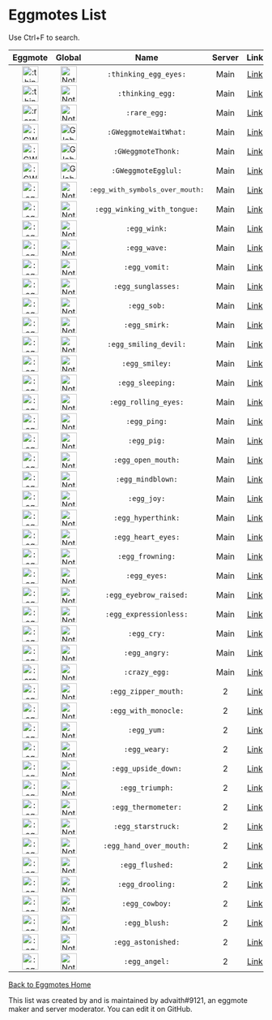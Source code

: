 # Eggmotes List

Use Ctrl+F to search. 

Eggmote | Global | Name | Server | Link | Artist
:---:|:---:|:---:|:---:|:---:|:---:
<img src="https://cdn.discordapp.com/emojis/383147117209714699.png" alt=":thinking_egg_eyes:" style="width:32px;height:32px;"> | <img src="https://cdn.discordapp.com/emojis/346404265239248906.png" alt="Not Global" style="width:32px;height:32px;"> | `:thinking_egg_eyes:` | Main | [Link](https://cdn.discordapp.com/emojis/383147117209714699.png) | advaith#9121
<img src="https://cdn.discordapp.com/emojis/383147227545075733.png" alt=":thinking_egg:" style="width:32px;height:32px;"> | <img src="https://cdn.discordapp.com/emojis/346404265239248906.png" alt="Not Global" style="width:32px;height:32px;"> | `:thinking_egg:` | Main | [Link](https://cdn.discordapp.com/emojis/383147227545075733.png) | minemidnight#0001
<img src="https://cdn.discordapp.com/emojis/402329387556667392.png" alt=":rare_egg:" style="height:32px;"> | <img src="https://cdn.discordapp.com/emojis/346404265239248906.png" alt="Not Global" style="width:32px;height:32px;"> | `:rare_egg:` | Main | [Link](https://cdn.discordapp.com/emojis/402329387556667392.png) | garethbub#5744
<img src="https://cdn.discordapp.com/emojis/384901286866452491.png" alt=":GWeggmoteWaitWhat:" style="width:32px;height:32px;"> | <img src="https://cdn.discordapp.com/emojis/346404265188786188.png" alt="Global" style="width:32px;height:32px;"> | `:GWeggmoteWaitWhat:` | Main | [Link](https://cdn.discordapp.com/emojis/384901286866452491.png) | minemidnight#0001
<img src="https://cdn.discordapp.com/emojis/384901288833581057.png" alt=":GWeggmoteThonk:" style="width:32px;height:32px;"> | <img src="https://cdn.discordapp.com/emojis/346404265188786188.png" alt="Global" style="width:32px;height:32px;"> | `:GWeggmoteThonk:` | Main | [Link](https://cdn.discordapp.com/emojis/384901288833581057.png) | advaith#9121
<img src="https://cdn.discordapp.com/emojis/384901285872402443.png" alt=":GWeggmoteEgglul:" style="width:32px;height:32px;"> | <img src="https://cdn.discordapp.com/emojis/346404265188786188.png" alt="Global" style="width:32px;height:32px;"> | `:GWeggmoteEgglul:` | Main | [Link](https://cdn.discordapp.com/emojis/384901285872402443.png) | minemidnight#0001
<img src="https://cdn.discordapp.com/emojis/389246149086674954.png" alt=":egg_with_symbols_over_mouth:" style="width:32px;height:32px;"> | <img src="https://cdn.discordapp.com/emojis/346404265239248906.png" alt="Not Global" style="width:32px;height:32px;"> | <code class="highlighter-rouge"><font size="2">:egg_with_symbols_over_mouth:</font></code> | Main | [Link](https://i.dis.gg/ndx6p6w.png) | advaith#9121
<img src="https://cdn.discordapp.com/emojis/389281083763458068.png" alt=":egg_winking_with_tongue:" style="width:32px;height:32px;"> | <img src="https://cdn.discordapp.com/emojis/346404265239248906.png" alt="Not Global" style="width:32px;height:32px;"> | `:egg_winking_with_tongue:` | Main | [Link](https://i.dis.gg/ndqzurw.png) | advaith#9121
<img src="https://cdn.discordapp.com/emojis/384251943029047296.png" alt=":egg_wink:" style="width:32px;height:32px;"> | <img src="https://cdn.discordapp.com/emojis/346404265239248906.png" alt="Not Global" style="width:32px;height:32px;"> | `:egg_wink:` | Main | [Link](https://i.dis.gg/na2scfe.png) | advaith#9121
<img src="https://cdn.discordapp.com/emojis/402329463142219796.png" alt=":egg_wave:" style="height:32px;"> | <img src="https://cdn.discordapp.com/emojis/346404265239248906.png" alt="Not Global" style="32px;height:32px;"> | `:egg_wave:` | Main | [Link](https://i.dis.gg/na8e6r6.png) | advaith#9121
<img src="https://cdn.discordapp.com/emojis/389257749097086992.png" alt=":egg_vomit:" style="height:32px;"> | <img src="https://cdn.discordapp.com/emojis/346404265239248906.png" alt="Not Global" style="32px;height:32px;"> | `:egg_vomit:` | Main | [Link](https://i.dis.gg/najav2q.png) | advaith#9121
<img src="https://cdn.discordapp.com/emojis/402329733490278404.png" alt=":egg_sunglasses:" style="height:32px;"> | <img src="https://cdn.discordapp.com/emojis/346404265239248906.png" alt="Not Global" style="width:32px;height:32px;"> | `:egg_sunglasses:` | Main | [Link](https://cdn.discordapp.com/emojis/402329733490278404.png) | Lapsy#5230
<img src="https://cdn.discordapp.com/emojis/384257544350072833.png" alt=":egg_sob:" style="width:32px;height:32px;"> | <img src="https://cdn.discordapp.com/emojis/346404265239248906.png" alt="Not Global" style="width:32px;height:32px;"> | `:egg_sob:` | Main | [Link](https://cdn.discordapp.com/emojis/384257544350072833.png) | Lapsy#5230
<img src="https://cdn.discordapp.com/emojis/383483792574119946.png" alt=":egg_smirk:" style="width:32px;height:32px;"> | <img src="https://cdn.discordapp.com/emojis/346404265239248906.png" alt="Not Global" style="width:32px;height:32px;"> | `:egg_smirk:` | Main | [Link](https://cdn.discordapp.com/emojis/383483792574119946.png) | minemidnight#0001
<img src="https://cdn.discordapp.com/emojis/391383690153820160.png" alt=":egg_smiling_devil:" style="width:32px;height:32px;"> | <img src="https://cdn.discordapp.com/emojis/346404265239248906.png" alt="Not Global" style="width:32px;height:32px;"> | `:egg_smiling_devil:` | Main | [Link](https://i.dis.gg/na8vf5n.png) | advaith#9121
<img src="https://cdn.discordapp.com/emojis/383488542669668362.png" alt=":egg_smiley:" style="width:32px;height:32px;"> | <img src="https://cdn.discordapp.com/emojis/346404265239248906.png" alt="Not Global" style="width:32px;height:32px;"> | `:egg_smiley:` | Main | [Link](https://cdn.discordapp.com/emojis/383488542669668362.png) | minemidnight#0001
<img src="https://cdn.discordapp.com/emojis/384262955966922753.png" alt=":egg_sleeping:" style="width:32px;height:32px;"> | <img src="https://cdn.discordapp.com/emojis/346404265239248906.png" alt="Not Global" style="width:32px;height:32px;"> | `:egg_sleeping:` | Main | [Link](https://i.dis.gg/najbc6h.png) | advaith#9121
<img src="https://cdn.discordapp.com/emojis/384251920501702656.png" alt=":egg_rolling_eyes:" style="width:32px;height:32px;"> | <img src="https://cdn.discordapp.com/emojis/346404265239248906.png" alt="Not Global" style="width:32px;height:32px;"> | `:egg_rolling_eyes:` | Main | [Link](https://i.dis.gg/nav948x.png) | advaith#9121
<img src="https://cdn.discordapp.com/emojis/390641563161591810.png" alt=":egg_ping:" style="width:32px;height:32px;"> | <img src="https://cdn.discordapp.com/emojis/346404265239248906.png" alt="Not Global" style="width:32px;height:32px;"> | `:egg_ping:` | Main | [Link](https://i.dis.gg/najwmgr.png) | advaith#9121
<img src="https://cdn.discordapp.com/emojis/390681194661937172.png" alt=":egg_pig:" style="width:32px;height:32px;"> | <img src="https://cdn.discordapp.com/emojis/346404265239248906.png" alt="Not Global" style="width:32px;height:32px;"> | `:egg_pig:` | Main | [Link](https://cdn.discordapp.com/emojis/390681194661937172.png) | Mars#6636
<img src="https://cdn.discordapp.com/emojis/383489346331869186.png" alt=":egg_open_mouth:" style="width:32px;height:32px;"> | <img src="https://cdn.discordapp.com/emojis/346404265239248906.png" alt="Not Global" style="width:32px;height:32px;"> | `:egg_open_mouth:` | Main | [Link](https://cdn.discordapp.com/emojis/383489346331869186.png) | minemidnight#0001
<img src="https://cdn.discordapp.com/emojis/402329733943132171.png" alt=":egg_mindblown:" style="height:32px;"> | <img src="https://cdn.discordapp.com/emojis/346404265239248906.png" alt="Not Global" style="width:32px;height:32px;"> | `:egg_mindblown:` | Main | [Link](https://i.dis.gg/nd3cd7s.png) | advaith#9121
<img src="https://cdn.discordapp.com/emojis/384258632717697034.png" alt=":egg_joy:" style="width:32px;height:32px;"> | <img src="https://cdn.discordapp.com/emojis/346404265239248906.png" alt="Not Global" style="width:32px;height:32px;"> | `:egg_joy:` | Main | [Link](https://cdn.discordapp.com/emojis/384258632717697034.png) | Lapsy#5230
<img src="https://cdn.discordapp.com/emojis/409136136456503297.png?" alt=":egg_hyperthink:" style="width:32px;height:32px;"> | <img src="https://cdn.discordapp.com/emojis/346404265239248906.png" alt="Not Global" style="width:32px;height:32px;"> | `:egg_hyperthink:` | Main | [Link](https://i.dis.gg/nan4x9q.png) | advaith#9121
<img src="https://cdn.discordapp.com/emojis/384408540443574282.png" alt=":egg_heart_eyes:" style="width:32px;height:32px;"> | <img src="https://cdn.discordapp.com/emojis/346404265239248906.png" alt="Not Global" style="width:32px;height:32px;"> | `:egg_heart_eyes:` | Main | [Link](https://cdn.discordapp.com/emojis/384408540443574282.png) | hopeless#9978
<img src="https://cdn.discordapp.com/emojis/384417430430154772.png" alt=":egg_frowning:" style="width:32px;height:32px;"> | <img src="https://cdn.discordapp.com/emojis/346404265239248906.png" alt="Not Global" style="width:32px;height:32px;"> | `:egg_frowning:` | Main | [Link](https://cdn.discordapp.com/emojis/384417430430154772.png) | Unknown
<img src="https://cdn.discordapp.com/emojis/383483791911419915.png" alt=":egg_eyes:" style="width:32px;height:32px;"> | <img src="https://cdn.discordapp.com/emojis/346404265239248906.png" alt="Not Global" style="width:32px;height:32px;"> | `:egg_eyes:` | Main | [Link](https://cdn.discordapp.com/emojis/383483791911419915.png) | minemidnight#0001
<img src="https://cdn.discordapp.com/emojis/384275766394748928.png" alt=":egg_eyebrow_raised:" style="width:32px;height:32px;"> | <img src="https://cdn.discordapp.com/emojis/346404265239248906.png" alt="Not Global" style="width:32px;height:32px;"> | `:egg_eyebrow_raised:` | Main | [Link](https://cdn.discordapp.com/emojis/384275766394748928.png) | advaith#9121
<img src="https://cdn.discordapp.com/emojis/383489177586761730.png" alt=":egg_expressionless:" style="width:32px;height:32px;"> | <img src="https://cdn.discordapp.com/emojis/346404265239248906.png" alt="Not Global" style="width:32px;height:32px;"> | `:egg_expressionless:` | Main | [Link](https://cdn.discordapp.com/emojis/383489177586761730.png) | minemidnight#0001
<img src="https://cdn.discordapp.com/emojis/383483791596847114.png" alt=":egg_cry:" style="width:32px;height:32px;"> | <img src="https://cdn.discordapp.com/emojis/346404265239248906.png" alt="Not Global" style="width:32px;height:32px;"> | `:egg_cry:` | Main | [Link](https://cdn.discordapp.com/emojis/383483791596847114.png) | minemidnight#0001
<img src="https://cdn.discordapp.com/emojis/384428112043180032.png" alt=":egg_angry:" style="width:32px;height:32px;"> | <img src="https://cdn.discordapp.com/emojis/346404265239248906.png" alt="Not Global" style="width:32px;height:32px;"> | `:egg_angry:` | Main | [Link](https://cdn.discordapp.com/emojis/384428112043180032.png) | advaith#9121
<img src="https://cdn.discordapp.com/emojis/389176662786572288.png" alt=":crazy_egg:" style="width:32px;height:32px;"> | <img src="https://cdn.discordapp.com/emojis/346404265239248906.png" alt="Not Global" style="width:32px;height:32px;"> | `:crazy_egg:` | Main | [Link](https://i.dis.gg/nac6ha9.png) | advaith#9121
<img src="https://cdn.discordapp.com/emojis/402357326276984833.png" alt=":egg_zipper_mouth:" style="width:32px;height:32px;"> | <img src="https://cdn.discordapp.com/emojis/346404265239248906.png" alt="Not Global" style="width:32px;height:32px;"> | `:egg_zipper_mouth:` | 2 | [Link](https://i.dis.gg/na8wwtq.png) | advaith#9121
<img src="https://cdn.discordapp.com/emojis/402356234856169483.png" alt=":egg_with_monocle:" style="width:32px;height:32px;"> | <img src="https://cdn.discordapp.com/emojis/346404265239248906.png" alt="Not Global" style="width:32px;height:32px;"> | `:egg_with_monocle:` | 2 | [Link](https://i.dis.gg/ndxgjb8.png) | advaith#9121
<img src="https://cdn.discordapp.com/emojis/384277073646321664.png" alt=":egg_yum:" style="width:32px;height:32px;"> | <img src="https://cdn.discordapp.com/emojis/346404265239248906.png" alt="Not Global" style="width:32px;height:32px;"> | `:egg_yum:` | 2 | [Link](https://i.dis.gg/nac2vkn.png) | advaith#9121
<img src="https://cdn.discordapp.com/emojis/383488344446992385.png" alt=":egg_weary:" style="width:32px;height:32px;"> | <img src="https://cdn.discordapp.com/emojis/346404265239248906.png" alt="Not Global" style="width:32px;height:32px;"> | `:egg_weary:` | 2 | [Link](https://cdn.discordapp.com/emojis/383488344446992385.png) | minemidnight#0001
<img src="https://cdn.discordapp.com/emojis/383647808017661963.png" alt=":egg_upside_down:" style="width:32px;height:32px;"> | <img src="https://cdn.discordapp.com/emojis/346404265239248906.png" alt="Not Global" style="width:32px;height:32px;"> | `:egg_upside_down:` | 2 | [Link](https://cdn.discordapp.com/emojis/383647808017661963.png) | minemidnight#0001
<img src="https://cdn.discordapp.com/emojis/384256132224516098.png" alt=":egg_triumph:" style="width:32px;height:32px;"> | <img src="https://cdn.discordapp.com/emojis/346404265239248906.png" alt="Not Global" style="width:32px;height:32px;"> | `:egg_triumph:` | 2 | [Link](https://i.dis.gg/nank668.png) | evrules5#8009
<img src="https://cdn.discordapp.com/emojis/384657692695855106.png" alt=":egg_thermometer:" style="width:32px;height:32px;"> | <img src="https://cdn.discordapp.com/emojis/346404265239248906.png" alt="Not Global" style="width:32px;height:32px;"> | `:egg_thermometer:` | 2 | [Link](https://i.dis.gg/ndq8kmq.png) | evrules5#8009
<img src="https://cdn.discordapp.com/emojis/402336894215651329.png" alt=":egg_starstruck:" style="width:32px;height:32px;"> | <img src="https://cdn.discordapp.com/emojis/346404265239248906.png" alt="Not Global" style="width:32px;height:32px;"> | `:egg_starstruck:` | 2 | [Link](https://i.dis.gg/na27tyz.png) | advaith#9121
<img src="https://cdn.discordapp.com/emojis/402356234474487818.png" alt=":egg_hand_over_mouth:" style="width:32px;height:32px;"> | <img src="https://cdn.discordapp.com/emojis/346404265239248906.png" alt="Not Global" style="width:32px;height:32px;"> | `:egg_hand_over_mouth:` | 2 | [Link](https://i.dis.gg/na4e7uv.png) | advaith#9121
<img src="https://cdn.discordapp.com/emojis/402357326557872128.png" alt=":egg_flushed:" style="width:32px;height:32px;"> | <img src="https://cdn.discordapp.com/emojis/346404265239248906.png" alt="Not Global" style="width:32px;height:32px;"> | `:egg_flushed:` | 2 | [Link](https://i.dis.gg/nd3erm6.png) | Unknown
<img src="https://cdn.discordapp.com/emojis/402356449910718464.png" alt=":egg_drooling:" style="width:32px;height:32px;"> | <img src="https://cdn.discordapp.com/emojis/346404265239248906.png" alt="Not Global" style="width:32px;height:32px;"> | `:egg_drooling:` | 2 | [Link](https://i.dis.gg/navy4be.png) | advaith#9121
<img src="https://cdn.discordapp.com/emojis/402357325962280960.png" alt=":egg_cowboy:" style="width:32px;height:32px;"> | <img src="https://cdn.discordapp.com/emojis/346404265239248906.png" alt="Not Global" style="width:32px;height:32px;"> | `:egg_cowboy:` | 2 | [Link](https://cdn.discordapp.com/emojis/402357325962280960.png) | minemidnight#0001
<img src="https://cdn.discordapp.com/emojis/402357325802766337.png" alt=":egg_blush:" style="width:32px;height:32px;"> | <img src="https://cdn.discordapp.com/emojis/346404265239248906.png" alt="Not Global" style="width:32px;height:32px;"> | `:egg_blush:` | 2 | [Link](https://i.dis.gg/ndkpbcx.png) | Unknown
<img src="https://cdn.discordapp.com/emojis/402357326713192457.png" alt=":egg_astonished:" style="width:32px;height:32px;"> | <img src="https://cdn.discordapp.com/emojis/346404265239248906.png" alt="Not Global" style="width:32px;height:32px;"> | `:egg_astonished:` | 2 | [Link](https://cdn.discordapp.com/emojis/402357326713192457.png) | Unknown
<img src="https://cdn.discordapp.com/emojis/402357326532837376.png" alt=":egg_angel:" style="width:32px;height:32px;"> | <img src="https://cdn.discordapp.com/emojis/346404265239248906.png" alt="Not Global" style="width:32px;height:32px;"> | `:egg_angel:` | 2 | [Link](https://cdn.discordapp.com/emojis/402357326532837376.png) | Lapsy#5230

[Back to Eggmotes Home](/)

This list was created by and is maintained by advaith#9121, an eggmote maker and server moderator. You can edit it on GitHub.